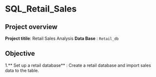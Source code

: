 # SQL_Retail_Sales
## Project overview
**Project titile**: Retail Sales Analysis
**Data Base** : `Retail_db`
## Objective
1.** Set up a retail database** : Create a retail database and import sales data to the table.

